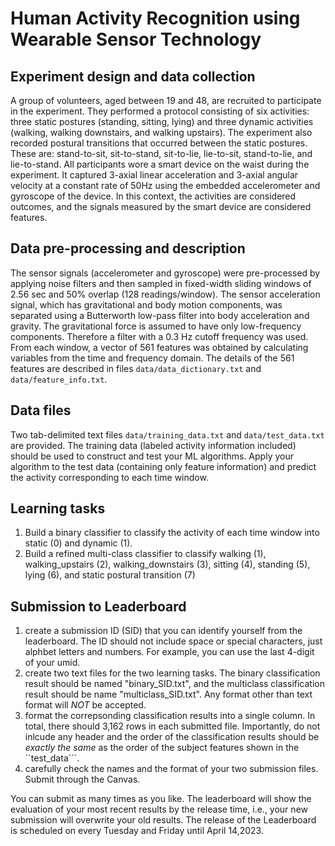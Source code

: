 # Human Activity Recognition using Wearable Sensor Technology 





## Experiment design and data collection

A group of volunteers, aged between 19 and 48, are recruited to participate in the experiment. They performed a protocol consisting of six activities: three static postures (standing, sitting, lying) and three dynamic activities (walking, walking downstairs, and walking upstairs). The experiment also recorded postural transitions that occurred between the static postures. These are: stand-to-sit, sit-to-stand, sit-to-lie, lie-to-sit, stand-to-lie, and lie-to-stand. All participants wore a smart device on the waist during the experiment. It captured 3-axial linear acceleration and 3-axial angular velocity at a constant rate of 50Hz using the embedded accelerometer and gyroscope of the device. In this context, the activities are considered outcomes, and the signals measured by the smart device are considered features. 


## Data pre-processing and description

The sensor signals (accelerometer and gyroscope) were pre-processed by applying noise filters and then sampled in fixed-width sliding windows of 2.56 sec and 50% overlap (128 readings/window). The sensor acceleration signal, which has gravitational and body motion components, was separated using a Butterworth low-pass filter into body acceleration and gravity. The gravitational force is assumed to have only low-frequency components. Therefore a filter with a 0.3 Hz cutoff frequency was used. From each window, a vector of 561 features was obtained by calculating variables from the time and frequency domain. The details of the 561 features are described in files ``data/data_dictionary.txt`` and ``data/feature_info.txt``.



## Data files 

Two tab-delimited text files ``data/training_data.txt`` and ``data/test_data.txt`` are provided. The training data (labeled activity information included) should be used to construct and test your ML algorithms. Apply your algorithm to the test data (containing only feature information) and predict the activity corresponding to each time window.




## Learning tasks

1. Build a binary classifier to classify the activity of each time window into static (0) and dynamic (1).
2. Build a refined multi-class classifier to classify walking (1), walking_upstairs (2), walking_downstairs (3), sitting (4), standing (5), lying (6), and static postural transition (7)



## Submission to Leaderboard

1. create a submission ID (SID) that you can identify yourself from the leaderboard. The ID should not include space or special characters, just alphbet letters and numbers. For example, you can use the last 4-digit of your umid.
2. create two text files for the two learning tasks. The binary classification result should be named "binary\_SID.txt", and the multiclass classification result should be name "multiclass\_SID.txt". Any format other than text format will *NOT* be accepted.
3. format the correpsonding classification results into a single column. In total, there should 3,162 rows in each submitted file. Importantly, do not inlcude any header and the order of the classification results should be *exactly the same* as the order of the subject features shown in the ``test_data```. 
4. carefully check the names and the format of your two submission files. Submit through the Canvas. 

You can submit as many times as you like. The leaderboard will show the evaluation of your most recent results by the release time, i.e., your new submission will overwrite your old results. The release of the Leaderboard is scheduled on every Tuesday and Friday until April 14,2023.


